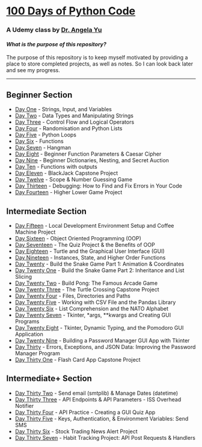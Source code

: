 # [100 Days of Python Code](https://www.udemy.com/course/100-days-of-code)
### A Udemy class by [Dr. Angela Yu](https://www.udemy.com/user/4b4368a3-b5c8-4529-aa65-2056ec31f37e/)

#### *What is the purpose of this repository?*

The purpose of this repository is to keep myself motivated by providing a place to store completed projects, as well as notes. So I can look back later and see my progress.

---
## Beginner Section
- [Day One](https://github.com/TroyCaywood/Python/blob/main/100%20Days%20of%20Code/Days/Day-1.md) - Strings, Input, and Variables
- [Day Two](https://github.com/TroyCaywood/Python/blob/main/100%20Days%20of%20Code/Days/Day-2.md) - Data Types and Manipulating Strings
- [Day Three](https://github.com/TroyCaywood/Python/blob/main/100%20Days%20of%20Code/Days/Day-3.md) - Control Flow and Logical Operators
- [Day Four](https://github.com/TroyCaywood/Python/blob/main/100%20Days%20of%20Code/Days/Day-4.md) - Randomisation and Python Lists
- [Day Five](https://github.com/TroyCaywood/Python/blob/main/100%20Days%20of%20Code/Days/Day-5.md) - Python Loops
- [Day Six](https://github.com/TroyCaywood/Python/blob/main/100%20Days%20of%20Code/Days/Day-6.md) - Functions
- [Day Seven](https://github.com/TroyCaywood/Python/blob/main/100%20Days%20of%20Code/Days/Day-7.md) - Hangman
- [Day Eight](https://github.com/TroyCaywood/Python/blob/main/100%20Days%20of%20Code/Days/Day-8.md) - Beginner Function Parameters & Caesar Cipher
- [Day Nine](https://github.com/TroyCaywood/Python/blob/main/100%20Days%20of%20Code/Days/Day-9.md) - Beginner Dictionaries, Nesting, and Secret Auction
- [Day Ten](https://github.com/TroyCaywood/Python/blob/main/100%20Days%20of%20Code/Days/Day-10.md) - Functions with outputs
- [Day Eleven](https://github.com/TroyCaywood/Python/blob/main/100%20Days%20of%20Code/Days/Day-11.md) - BlackJack Capstone Project
- [Day Twelve](https://github.com/TroyCaywood/Python/blob/main/100%20Days%20of%20Code/Days/Day-12.md) - Scope & Number Guessing Game
- [Day Thirteen](https://github.com/TroyCaywood/Python/blob/main/100%20Days%20of%20Code/Days/Day-13.md) - Debugging: How to Find and Fix Errors in Your Code
- [Day Fourteen](https://github.com/TroyCaywood/Python/blob/main/100%20Days%20of%20Code/Days/Day-14.md) - Higher Lower Game Project

## Intermediate Section
- [Day Fifteen](https://github.com/TroyCaywood/Python/blob/main/100%20Days%20of%20Code/Days/Day-15.md) - Local Development Environment Setup and Coffee Machine Project
- [Day Sixteen](https://github.com/TroyCaywood/Python/blob/main/100%20Days%20of%20Code/Days/Day-16.md) - Object Oriented Programming (OOP)
- [Day Seventeen](https://github.com/TroyCaywood/Python/blob/main/100%20Days%20of%20Code/Days/Day-17.md) - The Quiz Project & the Benefits of OOP
- [Day Eighteen](https://github.com/TroyCaywood/Python/blob/main/100%20Days%20of%20Code/Days/Day-18.md) - Turtle and the Graphical User Interface (GUI)
- [Day Nineteen](https://github.com/TroyCaywood/Python/blob/main/100%20Days%20of%20Code/Days/Day-19.md) - Instances, State, and Higher Order Functions
- [Day Twenty](https://github.com/TroyCaywood/Python/blob/main/100%20Days%20of%20Code/Days/Day-20.md) - Build the Snake Game Part 1: Animation & Coordinates
- [Day Twenty One](https://github.com/TroyCaywood/Python/blob/main/100%20Days%20of%20Code/Days/Day-21.md) - Build the Snake Game Part 2: Inheritance and List Slicing
- [Day Twenty Two](https://github.com/TroyCaywood/Python/blob/main/100%20Days%20of%20Code/Days/Day-22.md) - Build Pong: The Famous Arcade Game
- [Day Twenty Three](https://github.com/TroyCaywood/Python/blob/main/100%20Days%20of%20Code/Days/Day-23.md) - The Turtle Crossing Capstone Project
- [Day Twenty Four](https://github.com/TroyCaywood/Python/blob/main/100%20Days%20of%20Code/Days/Day-24.md) - Files, Directories and Paths
- [Day Twenty Five](https://github.com/TroyCaywood/Python/blob/main/100%20Days%20of%20Code/Days/Day-25.md) - Working with CSV File and the Pandas Library
- [Day Twenty Six](https://github.com/TroyCaywood/Python/blob/main/100%20Days%20of%20Code/Days/Day-26.md) - List Comprehension and the NATO Alphabet
- [Day Twenty Seven](https://github.com/TroyCaywood/Python/blob/main/100%20Days%20of%20Code/Days/Day-27.md) - Tkinter, *args, **kwargs and Creating GUI Programs
- [Day Twenty Eight](https://github.com/TroyCaywood/Python/blob/main/100%20Days%20of%20Code/Days/Day-28.md) - Tkinter, Dynamic Typing, and the Pomodoro GUI Application
- [Day Twenty Nine](https://github.com/TroyCaywood/Python/blob/main/100%20Days%20of%20Code/Days/Day-29.md) - Building a Password Manager GUI App with Tkinter
- [Day Thirty](https://github.com/TroyCaywood/Python/blob/main/100%20Days%20of%20Code/Days/Day-30.md) - Errors, Exceptions, and JSON Data: Improving the Password Manager Program
- [Day Thirty One](https://github.com/TroyCaywood/Python/blob/main/100%20Days%20of%20Code/Days/Day-31.md) - Flash Card App Capstone Project

## Intermediate+ Section
- [Day Thirty Two](https://github.com/TroyCaywood/Python/blob/main/100%20Days%20of%20Code/Days/Day-32.md) - Send email (smtplib) & Manage Dates (datetime)
- [Day Thirty Three](https://github.com/TroyCaywood/Python/blob/main/100%20Days%20of%20Code/Days/Day-33.md) - API Endpoints & API Parameters - ISS Overhead Notifier
- [Day Thirty Four](https://github.com/TroyCaywood/Python/blob/main/100%20Days%20of%20Code/Days/Day-34.md) - API Practice - Creating a GUI Quiz App
- [Day Thirty Five](https://github.com/TroyCaywood/Python/blob/main/100%20Days%20of%20Code/Days/Day-35.md) - Keys, Authentication, & Environment Variables: Send SMS
- [Day Thirty Six](https://github.com/TroyCaywood/Python/blob/main/100%20Days%20of%20Code/Days/Day-36.md) - Stock Trading News Alert Project
- [Day Thirty Seven](https://github.com/TroyCaywood/Python/blob/main/100%20Days%20of%20Code/Days/Day-37.md) - Habit Tracking Project: API Post Requests & Handlers

